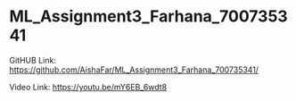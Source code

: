# ML_Assignment3_Farhana_700735341


GitHUB Link: https://github.com/AishaFar/ML_Assignment3_Farhana_700735341/
 
Video Link: 
https://youtu.be/mY6EB_6wdt8
